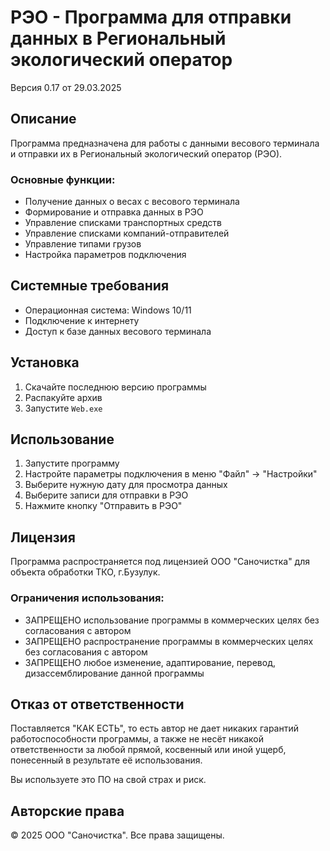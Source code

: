 # РЭО - Программа для отправки данных в Региональный экологический оператор

Версия 0.17 от 29.03.2025

## Описание

Программа предназначена для работы с данными весового терминала и отправки их в Региональный экологический оператор (РЭО). 

### Основные функции:

- Получение данных о весах с весового терминала
- Формирование и отправка данных в РЭО
- Управление списками транспортных средств
- Управление списками компаний-отправителей
- Управление типами грузов
- Настройка параметров подключения

## Системные требования

- Операционная система: Windows 10/11
- Подключение к интернету
- Доступ к базе данных весового терминала

## Установка

1. Скачайте последнюю версию программы
2. Распакуйте архив
3. Запустите `Web.exe`

## Использование

1. Запустите программу
2. Настройте параметры подключения в меню "Файл" -> "Настройки"
3. Выберите нужную дату для просмотра данных
4. Выберите записи для отправки в РЭО
5. Нажмите кнопку "Отправить в РЭО"

## Лицензия

Программа распространяется под лицензией ООО "Саночистка" для объекта обработки ТКО, г.Бузулук.

### Ограничения использования:

- ЗАПРЕЩЕНО использование программы в коммерческих целях без согласования с автором
- ЗАПРЕЩЕНО распространение программы в коммерческих целях без согласования с автором
- ЗАПРЕЩЕНО любое изменение, адаптирование, перевод, дизассемблирование данной программы

## Отказ от ответственности

Поставляется "КАК ЕСТЬ", то есть автор не дает никаких гарантий работоспособности программы, а также не несёт никакой ответственности за любой прямой, косвенный или иной ущерб, понесенный в результате её использования.

Вы используете это ПО на свой страх и риск.

## Авторские права

© 2025 ООО "Саночистка". Все права защищены. 